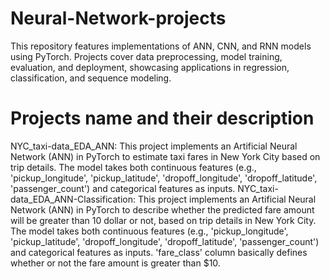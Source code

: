 # Neural-Network-projects
This repository features implementations of ANN, CNN, and RNN models using PyTorch. Projects cover data preprocessing, model training, evaluation, and deployment, showcasing applications in regression, classification, and sequence modeling.

# Projects name and their description
NYC_taxi-data_EDA_ANN: This project implements an Artificial Neural Network (ANN) in PyTorch to estimate taxi fares in New York City based on trip details. The model takes both continuous features (e.g., 'pickup_longitude', 'pickup_latitude', 'dropoff_longitude', 'dropoff_latitude', 'passenger_count') and categorical features as inputs.
NYC_taxi-data_EDA_ANN-Classification: This project implements an Artificial Neural Network (ANN) in PyTorch to describe whether the predicted fare amount will be greater than 10 dollar or not, based on trip details in New York City. The model takes both continuous features (e.g., 'pickup_longitude', 'pickup_latitude', 'dropoff_longitude', 'dropoff_latitude', 'passenger_count') and categorical features as inputs. 'fare_class' column basically defines whether or not the fare amount is greater than $10.
